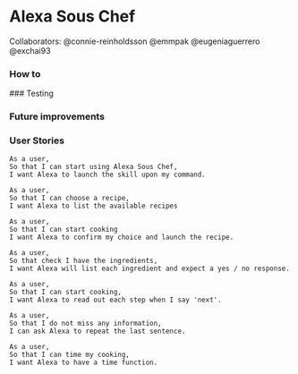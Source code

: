 # Alexa Sous Chef

Collaborators: @connie-reinholdsson @emmpak @eugeniaguerrero @exchai93

### How to

### Testing

### Future improvements

### User Stories

```
As a user,
So that I can start using Alexa Sous Chef,
I want Alexa to launch the skill upon my command.

As a user,
So that I can choose a recipe,
I want Alexa to list the available recipes

As a user,
So that I can start cooking
I want Alexa to confirm my choice and launch the recipe.

As a user,
So that check I have the ingredients,
I want Alexa will list each ingredient and expect a yes / no response.

As a user,
So that I can start cooking,
I want Alexa to read out each step when I say 'next'.

As a user,
So that I do not miss any information,
I can ask Alexa to repeat the last sentence.

As a user,
So that I can time my cooking,
I want Alexa to have a time function.
```

